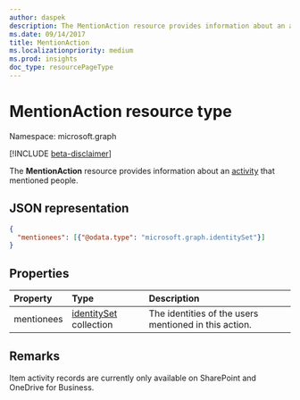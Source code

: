 ```yaml
---
author: daspek
description: The MentionAction resource provides information about an activity that mentioned people.
ms.date: 09/14/2017
title: MentionAction
ms.localizationpriority: medium
ms.prod: insights
doc_type: resourcePageType
---
```


# MentionAction resource type

Namespace: microsoft.graph

[!INCLUDE [beta-disclaimer](../../includes/beta-disclaimer.md)]

The **MentionAction** resource provides information about an [activity][] that mentioned people.

[activity]: itemactivity.md

## JSON representation

<!-- {
  "blockType": "resource",
  "optionalProperties": [ ],
  "@type": "microsoft.graph.mentionAction"
}-->

```json
{
  "mentionees": [{"@odata.type": "microsoft.graph.identitySet"}]
}
```

## Properties

| Property   | Type                       | Description                                           |
| :--------- | :------------------------- | :---------------------------------------------------- |
| mentionees | [identitySet][] collection | The identities of the users mentioned in this action. |

[identitySet]: identityset.md

## Remarks

Item activity records are currently only available on SharePoint and OneDrive for Business.

<!--
{
  "type": "#page.annotation",
  "description": "The MentionAction object provides information about who was mentioned during an activity.",
  "keywords": "activities,activity,action,mention",
  "section": "documentation",
  "tocPath": "Resources/MentionAction",
  "suppressions": []
}
-->

